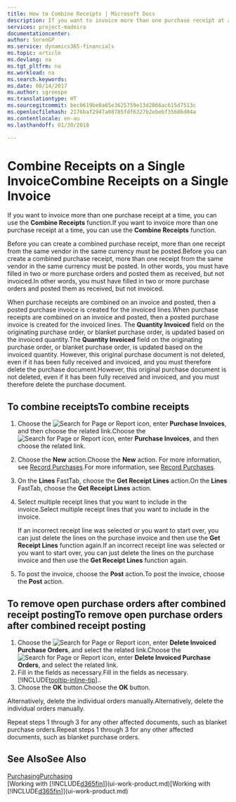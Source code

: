 ```yaml
---
title: How to Combine Receipts | Microsoft Docs
description: If you want to invoice more than one purchase receipt at a time, you can use the Combine Receipts function.
services: project-madeira
documentationcenter: 
author: SorenGP
ms.service: dynamics365-financials
ms.topic: article
ms.devlang: na
ms.tgt_pltfrm: na
ms.workload: na
ms.search.keywords: 
ms.date: 08/14/2017
ms.author: sgroespe
ms.translationtype: HT
ms.sourcegitcommit: bec0619be0a65e3625759e13d2866ac615d7513c
ms.openlocfilehash: 2176baf2947a08785fdf6327b2ebebf35686d04a
ms.contentlocale: en-au
ms.lasthandoff: 01/30/2018

---
```

# <a name="combine-receipts-on-a-single-invoice"></a><span data-ttu-id="ae1b5-103">Combine Receipts on a Single Invoice</span><span class="sxs-lookup"><span data-stu-id="ae1b5-103">Combine Receipts on a Single Invoice</span></span>
<span data-ttu-id="ae1b5-104">If you want to invoice more than one purchase receipt at a time, you can use the **Combine Receipts** function.</span><span class="sxs-lookup"><span data-stu-id="ae1b5-104">If you want to invoice more than one purchase receipt at a time, you can use the **Combine Receipts** function.</span></span>  

<span data-ttu-id="ae1b5-105">Before you can create a combined purchase receipt, more than one receipt from the same vendor in the same currency must be posted.</span><span class="sxs-lookup"><span data-stu-id="ae1b5-105">Before you can create a combined purchase receipt, more than one receipt from the same vendor in the same currency must be posted.</span></span> <span data-ttu-id="ae1b5-106">In other words, you must have filled in two or more purchase orders and posted them as received, but not invoiced.</span><span class="sxs-lookup"><span data-stu-id="ae1b5-106">In other words, you must have filled in two or more purchase orders and posted them as received, but not invoiced.</span></span>  

<span data-ttu-id="ae1b5-107">When purchase receipts are combined on an invoice and posted, then a posted purchase invoice is created for the invoiced lines.</span><span class="sxs-lookup"><span data-stu-id="ae1b5-107">When purchase receipts are combined on an invoice and posted, then a posted purchase invoice is created for the invoiced lines.</span></span> <span data-ttu-id="ae1b5-108">The **Quantity Invoiced** field on the originating purchase order, or blanket purchase order, is updated based on the invoiced quantity.</span><span class="sxs-lookup"><span data-stu-id="ae1b5-108">The **Quantity Invoiced** field on the originating purchase order, or blanket purchase order, is updated based on the invoiced quantity.</span></span> <span data-ttu-id="ae1b5-109">However, this original purchase document is not deleted, even if it has been fully received and invoiced, and you must therefore delete the purchase document.</span><span class="sxs-lookup"><span data-stu-id="ae1b5-109">However, this original purchase document is not deleted, even if it has been fully received and invoiced, and you must therefore delete the purchase document.</span></span>  

## <a name="to-combine-receipts"></a><span data-ttu-id="ae1b5-110">To combine receipts</span><span class="sxs-lookup"><span data-stu-id="ae1b5-110">To combine receipts</span></span>  
1. <span data-ttu-id="ae1b5-111">Choose the ![Search for Page or Report](media/ui-search/search_small.png "Search for Page or Report icon") icon, enter **Purchase Invoices**, and then choose the related link.</span><span class="sxs-lookup"><span data-stu-id="ae1b5-111">Choose the ![Search for Page or Report](media/ui-search/search_small.png "Search for Page or Report icon") icon, enter **Purchase Invoices**, and then choose the related link.</span></span>  
2. <span data-ttu-id="ae1b5-112">Choose the **New** action.</span><span class="sxs-lookup"><span data-stu-id="ae1b5-112">Choose the **New** action.</span></span> <span data-ttu-id="ae1b5-113">For more information, see [Record Purchases](purchasing-how-record-purchases.md).</span><span class="sxs-lookup"><span data-stu-id="ae1b5-113">For more information, see [Record Purchases](purchasing-how-record-purchases.md).</span></span>  
3. <span data-ttu-id="ae1b5-114">On the **Lines** FastTab, choose the **Get Receipt Lines** action.</span><span class="sxs-lookup"><span data-stu-id="ae1b5-114">On the **Lines** FastTab, choose the **Get Receipt Lines** action.</span></span>  
4. <span data-ttu-id="ae1b5-115">Select multiple receipt lines that you want to include in the invoice.</span><span class="sxs-lookup"><span data-stu-id="ae1b5-115">Select multiple receipt lines that you want to include in the invoice.</span></span>  

    <span data-ttu-id="ae1b5-116">If an incorrect receipt line was selected or you want to start over, you can just delete the lines on the purchase invoice and then use the **Get Receipt Lines** function again.</span><span class="sxs-lookup"><span data-stu-id="ae1b5-116">If an incorrect receipt line was selected or you want to start over, you can just delete the lines on the purchase invoice and then use the **Get Receipt Lines** function again.</span></span>  
5. <span data-ttu-id="ae1b5-117">To post the invoice, choose the **Post** action.</span><span class="sxs-lookup"><span data-stu-id="ae1b5-117">To post the invoice, choose the **Post** action.</span></span>  

## <a name="to-remove-open-purchase-orders-after-combined-receipt-posting"></a><span data-ttu-id="ae1b5-118">To remove open purchase orders after combined receipt posting</span><span class="sxs-lookup"><span data-stu-id="ae1b5-118">To remove open purchase orders after combined receipt posting</span></span>  
1. <span data-ttu-id="ae1b5-119">Choose the ![Search for Page or Report](media/ui-search/search_small.png "Search for Page or Report icon") icon, enter **Delete Invoiced Purchase Orders**, and select the related link.</span><span class="sxs-lookup"><span data-stu-id="ae1b5-119">Choose the ![Search for Page or Report](media/ui-search/search_small.png "Search for Page or Report icon") icon, enter **Delete Invoiced Purchase Orders**, and select the related link.</span></span>  
2. <span data-ttu-id="ae1b5-120">Fill in the fields as necessary.</span><span class="sxs-lookup"><span data-stu-id="ae1b5-120">Fill in the fields as necessary.</span></span> [!INCLUDE[tooltip-inline-tip](includes/tooltip-inline-tip_md.md)]<span data-ttu-id="ae1b5-121">.</span><span class="sxs-lookup"><span data-stu-id="ae1b5-121">.</span></span>
3. <span data-ttu-id="ae1b5-122">Choose the **OK** button.</span><span class="sxs-lookup"><span data-stu-id="ae1b5-122">Choose the **OK** button.</span></span>  

<span data-ttu-id="ae1b5-123">Alternatively, delete the individual orders manually.</span><span class="sxs-lookup"><span data-stu-id="ae1b5-123">Alternatively, delete the individual orders manually.</span></span>

<span data-ttu-id="ae1b5-124">Repeat steps 1 through 3 for any other affected documents, such as blanket purchase orders.</span><span class="sxs-lookup"><span data-stu-id="ae1b5-124">Repeat steps 1 through 3 for any other affected documents, such as blanket purchase orders.</span></span>

## <a name="see-also"></a><span data-ttu-id="ae1b5-125">See Also</span><span class="sxs-lookup"><span data-stu-id="ae1b5-125">See Also</span></span>  
[<span data-ttu-id="ae1b5-126">Purchasing</span><span class="sxs-lookup"><span data-stu-id="ae1b5-126">Purchasing</span></span>](purchasing-manage-purchasing.md)  
<span data-ttu-id="ae1b5-127">[Working with [!INCLUDE[d365fin](includes/d365fin_md.md)]](ui-work-product.md)</span><span class="sxs-lookup"><span data-stu-id="ae1b5-127">[Working with [!INCLUDE[d365fin](includes/d365fin_md.md)]](ui-work-product.md)</span></span>


